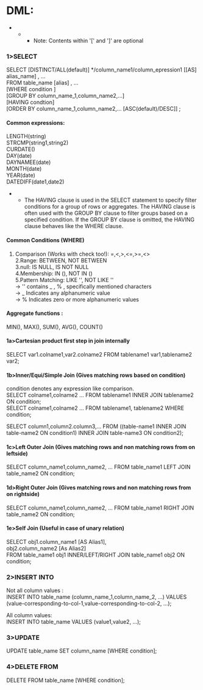 # DML:  
* * * Note: Contents within '[' and ']' are optional  
  
### 1>SELECT  
SELECT [DISTINCT/ALL(default)] */column_name1/column_epression1 [[AS] alias_name] , ...  
FROM table_name [alias] , ...  
[WHERE condition ]  
[GROUP BY column_name_1,column_name2,...]  
[HAVING condtion]  
[ORDER BY column_name_1,column_name2,... [ASC(default)/DESC]] ;  

  
#### Common expressions:  
LENGTH(string)  
STRCMP(string1,string2)  
CURDATE()  
DAY(date)  
DAYNAMEE(date)  
MONTH(date)  
YEAR(date)  
DATEDIFF(date1,date2)  
* * The HAVING clause is used in the SELECT statement to specify filter conditions for a group of rows or aggregates. The HAVING clause is often used with the GROUP BY clause to filter groups based on a specified condition. If the GROUP BY clause is omitted, the HAVING clause behaves like the WHERE clause.  
#### Common Conditions (WHERE)
1. Comparison (Works with check too!): =,<,>,<=,>=,<>  
2.Range: BETWEEN, NOT BETWEEN  
3.null: IS NULL, IS NOT NULL  
4.Membership: IN (), NOT IN ()  
5.Pattern Matching: LIKE '', NOT LIKE ''  
        -> '' contains _ , % , specifically mentioned characters  
        -> _ Indicates any alphanumeric value  
        -> % Indicates zero or more alphanumeric values  
  
#### Aggregate functions :  
MIN(), MAX(), SUM(), AVG(), COUNT()  

#### 1a>Cartesian product first step in join internally  
SELECT var1.colname1,var2.colname2 FROM tablename1 var1,tablename2 var2;  

#### 1b>Inner/Equi/Simple Join (Gives matching rows based on condition)  
condition denotes any expression like comparison.  
SELECT colname1,colname2 ... FROM tablename1 INNER JOIN tablename2 ON condition;  
SELECT colname1,colname2 ... FROM tablename1, tablename2 WHERE condition;  
  
SELECT column1,column2.column3,... 
FROM ((table-name1 INNER JOIN table-name2 ON condition1)
INNER JOIN table-name3 ON condition2);  

#### 1c>Left Outer Join (Gives matching rows and non matching rows from on leftside) 
SELECT column_name1,column_name2, ... FROM table_name1 LEFT JOIN table_name2 ON condition;  

#### 1d>Right Outer Join (Gives matching rows and non matching rows from on rightside)  
SELECT column_name1,column_name2, ... FROM table_name1 RIGHT JOIN table_name2 ON condition;  

#### 1e>Self Join (Useful in case of unary relation)  
SELECT obj1.column_name1 [AS Alias1],  
       obj2.column_name2 [As Alias2]  
FROM table_name1 obj1 INNER/LEFT/RIGHT JOIN table_name1 obj2 ON condition;   
  

### 2>INSERT INTO  
Not all column values :  
INSERT INTO table_name (column_name_1,column_name_2, ...)
VALUES (value-corresponding-to-col-1,value-corresponding-to-col-2, ...);
  
All column values:  
INSERT INTO table_name VALUES (value1,value2, ...);  

### 3>UPDATE  
UPDATE table_name SET column_name [WHERE condition];  

### 4>DELETE FROM  
DELETE FROM table_name [WHERE condition];
  

